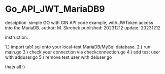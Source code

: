 # Go_API_JWT_MariaDB9
desciption: simple GO with GIN API code example, with JWToken access into the MariaDB.
author: M. Skrobek
published: 20231212
update: 20231212

instruction:

1.) import tab1.sql onto your local-test MariaDB/MySql database.
2.) run main.go
3.) check your connection via checkconnection.go 
4.) add test user with adduser.go
5.) remove test user with deluser.go

thats all :)


